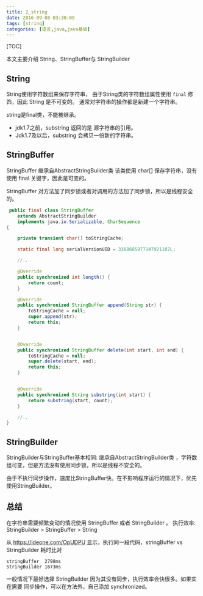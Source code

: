 ```yaml
---
title: 2_string
date: 2016-09-08 03:30:09
tags: [string]
categories: [语言,java,java基础]
---
```


[TOC]

本文主要介绍 String、StringBuffer与 StringBuilder 

<!--more-->

## String

String使用字符数组来保存字符串， 由于String类的字符数组属性使用 `final` 修饰，因此 String 是不可变的。
通常对字符串的操作都是新建一个字符串。

string是final类，不能被继承。

- jdk1.7之前，substring 返回的是 源字符串的引用。
- Jdk1.7及以后，substring 会拷贝一份新的字符串。



## StringBuffer
StringBuffer 继承自AbstractStringBuilder类 该类使用 char[] 保存字符串，没有使用 final 关键字，因此是可变的。

StringBuffer 对方法加了同步锁或者对调用的方法加了同步锁，所以是线程安全的。

```java
 public final class StringBuffer
    extends AbstractStringBuilder
    implements java.io.Serializable, CharSequence
{

    private transient char[] toStringCache;

    static final long serialVersionUID = 3388685877147921107L;

    //..

    @Override
    public synchronized int length() {
        return count;
    }

    @Override
    public synchronized StringBuffer append(String str) {
        toStringCache = null;
        super.append(str);
        return this;
    }


    @Override
    public synchronized StringBuffer delete(int start, int end) {
        toStringCache = null;
        super.delete(start, end);
        return this;
    }


    @Override
    public synchronized String substring(int start) {
        return substring(start, count);
    }

    //..
}

```

## StringBuilder

StringBuilder与StringBuffer基本相同: 继承自AbstractStringBuilder类 ，字符数组可变，但是方法没有使用同步锁，所以是线程不安全的。

由于不执行同步操作，速度比StringBuffer快。在不影响程序运行的情况下，优先使用StringBuilder。

## 总结

在字符串需要频繁变动的情况使用 StringBuffer 或者 StringBuilder 。
执行效率: StringBuilder > StringBuffer > String

从 https://ideone.com/OpUDPU 显示，执行同一段代码，stringBuffer vs  StringBuilder 耗时比对

```
stringBuffer  2798ms
StringBuilder 1673ms
```

一般情况下最好选择 StringBuilder 因为其没有同步，执行效率会快很多。如果实在需要 同步操作，可以在方法外，自己添加 synchronized。


